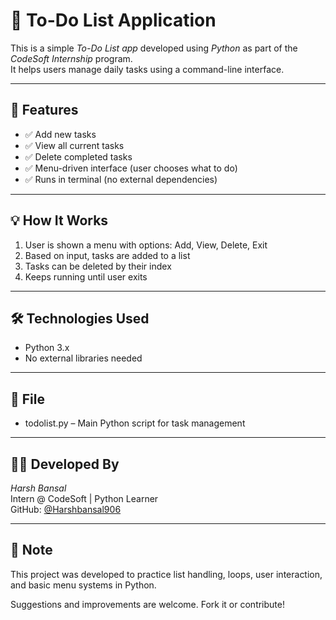 # 📝 To-Do List Application

This is a simple *To-Do List app* developed using *Python* as part of the *CodeSoft Internship* program.  
It helps users manage daily tasks using a command-line interface.

---

## 🚀 Features

- ✅ Add new tasks
- ✅ View all current tasks
- ✅ Delete completed tasks
- ✅ Menu-driven interface (user chooses what to do)
- ✅ Runs in terminal (no external dependencies)

---

## 💡 How It Works

1. User is shown a menu with options: Add, View, Delete, Exit
2. Based on input, tasks are added to a list
3. Tasks can be deleted by their index
4. Keeps running until user exits

---

## 🛠️ Technologies Used

- Python 3.x
- No external libraries needed

---

## 📁 File

- todolist.py – Main Python script for task management

---

## 👨‍💻 Developed By

*Harsh Bansal*  
Intern @ CodeSoft | Python Learner  
GitHub: [@Harshbansal906](https://github.com/Harshbansal906)

---

## 📌 Note

This project was developed to practice list handling, loops, user interaction, and basic menu systems in Python.

Suggestions and improvements are welcome. Fork it or contribute!

